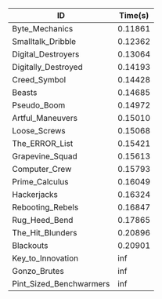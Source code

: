 |ID|Time(s)|
|-|-|
|Byte_Mechanics|0.11861|
|Smalltalk_Dribble|0.12362|
|Digital_Destroyers|0.13064|
|Digitally_Destroyed|0.14193|
|Creed_Symbol|0.14428|
|Beasts|0.14685|
|Pseudo_Boom|0.14972|
|Artful_Maneuvers|0.15010|
|Loose_Screws|0.15068|
|The_ERROR_List|0.15421|
|Grapevine_Squad|0.15613|
|Computer_Crew|0.15793|
|Prime_Calculus|0.16049|
|Hackerjacks|0.16324|
|Rebooting_Rebels|0.16847|
|Rug_Heed_Bend|0.17865|
|The_Hit_Blunders|0.20896|
|Blackouts|0.20901|
|Key_to_Innovation|inf|
|Gonzo_Brutes|inf|
|Pint_Sized_Benchwarmers|inf|
